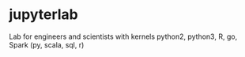 # jupyterlab
Lab for engineers and scientists with kernels python2, python3, R, go, Spark (py, scala, sql, r)
